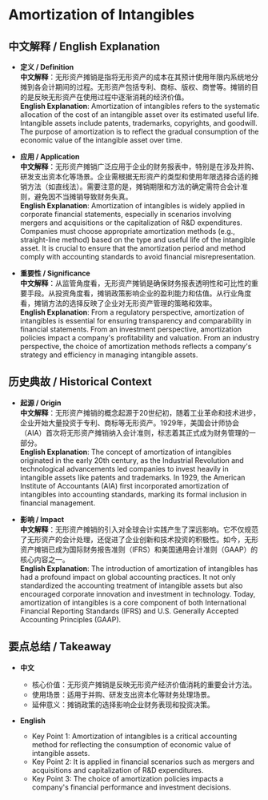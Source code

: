 # Amortization of Intangibles

## 中文解释 / English Explanation

* **定义 / Definition**  
  **中文解释**：无形资产摊销是指将无形资产的成本在其预计使用年限内系统地分摊到各会计期间的过程。无形资产包括专利、商标、版权、商誉等。摊销的目的是反映无形资产在使用过程中逐渐消耗的经济价值。  
  **English Explanation**: Amortization of intangibles refers to the systematic allocation of the cost of an intangible asset over its estimated useful life. Intangible assets include patents, trademarks, copyrights, and goodwill. The purpose of amortization is to reflect the gradual consumption of the economic value of the intangible asset over time.

* **应用 / Application**  
  **中文解释**：无形资产摊销广泛应用于企业的财务报表中，特别是在涉及并购、研发支出资本化等场景。企业需根据无形资产的类型和使用年限选择合适的摊销方法（如直线法）。需要注意的是，摊销期限和方法的确定需符合会计准则，避免因不当摊销导致财务失真。  
  **English Explanation**: Amortization of intangibles is widely applied in corporate financial statements, especially in scenarios involving mergers and acquisitions or the capitalization of R&D expenditures. Companies must choose appropriate amortization methods (e.g., straight-line method) based on the type and useful life of the intangible asset. It is crucial to ensure that the amortization period and method comply with accounting standards to avoid financial misrepresentation.

* **重要性 / Significance**  
  **中文解释**：从监管角度看，无形资产摊销是确保财务报表透明性和可比性的重要手段。从投资角度看，摊销政策影响企业的盈利能力和估值。从行业角度看，摊销方法的选择反映了企业对无形资产管理的策略和效率。  
  **English Explanation**: From a regulatory perspective, amortization of intangibles is essential for ensuring transparency and comparability in financial statements. From an investment perspective, amortization policies impact a company's profitability and valuation. From an industry perspective, the choice of amortization methods reflects a company's strategy and efficiency in managing intangible assets.

## 历史典故 / Historical Context

* **起源 / Origin**  
  **中文解释**：无形资产摊销的概念起源于20世纪初，随着工业革命和技术进步，企业开始大量投资于专利、商标等无形资产。1929年，美国会计师协会（AIA）首次将无形资产摊销纳入会计准则，标志着其正式成为财务管理的一部分。  
  **English Explanation**: The concept of amortization of intangibles originated in the early 20th century, as the Industrial Revolution and technological advancements led companies to invest heavily in intangible assets like patents and trademarks. In 1929, the American Institute of Accountants (AIA) first incorporated amortization of intangibles into accounting standards, marking its formal inclusion in financial management.

* **影响 / Impact**  
  **中文解释**：无形资产摊销的引入对全球会计实践产生了深远影响。它不仅规范了无形资产的会计处理，还促进了企业创新和技术投资的积极性。如今，无形资产摊销已成为国际财务报告准则（IFRS）和美国通用会计准则（GAAP）的核心内容之一。  
  **English Explanation**: The introduction of amortization of intangibles has had a profound impact on global accounting practices. It not only standardized the accounting treatment of intangible assets but also encouraged corporate innovation and investment in technology. Today, amortization of intangibles is a core component of both International Financial Reporting Standards (IFRS) and U.S. Generally Accepted Accounting Principles (GAAP).

## 要点总结 / Takeaway

* **中文**  
  - 核心价值：无形资产摊销是反映无形资产经济价值消耗的重要会计方法。  
  - 使用场景：适用于并购、研发支出资本化等财务处理场景。  
  - 延伸意义：摊销政策的选择影响企业财务表现和投资决策。

* **English**  
  - Key Point 1: Amortization of intangibles is a critical accounting method for reflecting the consumption of economic value of intangible assets.  
  - Key Point 2: It is applied in financial scenarios such as mergers and acquisitions and capitalization of R&D expenditures.  
  - Key Point 3: The choice of amortization policies impacts a company's financial performance and investment decisions.